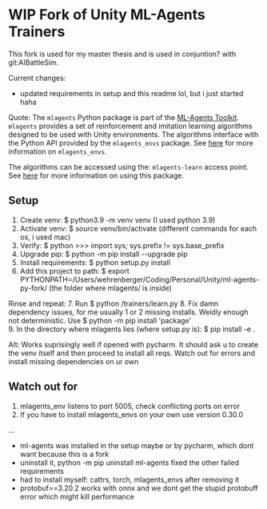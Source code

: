 # WIP Fork of Unity ML-Agents Trainers

This fork is used for my master thesis and is used in conjuntion? with git:AIBattleSim.

Current changes:
* updated requirements in setup and this readme lol, but i just started haha

Quote:
The `mlagents` Python package is part of the
[ML-Agents Toolkit](https://github.com/Unity-Technologies/ml-agents). `mlagents`
provides a set of reinforcement and imitation learning algorithms designed to be
used with Unity environments. The algorithms interface with the Python API
provided by the `mlagents_envs` package. See [here](../docs/Python-LLAPI.md) for
more information on `mlagents_envs`.

The algorithms can be accessed using the: `mlagents-learn` access point. See
[here](../docs/Training-ML-Agents.md) for more information on using this
package.

## Setup

1. Create venv: $ python3.9 -m venv venv (I used python 3.9)
2. Activate venv: $ source venv/bin/activate (different commands for each os, i used mac)
3. Verify: $ python >>> import sys; sys.prefix != sys.base_prefix
4. Upgrade pip: $ python -m pip install --upgrade pip
5. Install requirements: $ python setup.py install
6. Add this project to path: $ export PYTHONPATH=/Users/wehrenberger/Coding/Personal/Unity/ml-agents-py-fork/ (the folder where mlagents/ is inside)

Rinse and repeat:
7. Run $ python /trainers/learn.py
8. Fix damn dependency issues, for me usually 1 or 2 missing installs. Weidly enough not deterministic. Use $ python -m pip install 'package'  
9. In the directory where mlagents lies (where setup.py is): $ pip install -e . 

Alt: Works suprisingly well if opened with pycharm. It should ask u to create the venv itself and then proceed to install all reqs. Watch out for errors and install missing dependencies on ur own
 
## Watch out for

1. mlagents_env listens to port 5005, check conflicting ports on error
2. If you have to install mlagents_envs on your own use version 0.30.0

...
- ml-agents was installed in the setup maybe or by pycharm, which dont want because this is a fork
- uninstall it, python -m pip uninstall ml-agents fixed the other failed requirements 
- had to install myself: cattrs, torch, mlagents_envs after removing it
- protobuf==3.20.2 works with onnx and we dont get the stupid protobuff error which might kill performance
